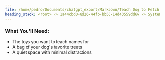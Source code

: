 ```yaml
---
file: /home/pedro/Documents/chatgpt_export/Markdown/Teach Dog to Fetch Toys.md
heading_stack: <root> -> 1a44cbd0-8d26-44fb-bb53-14d43559dd66 -> System -> 87f5ef7a-78c0-4353-8196-cd12c4835275 -> System -> aaa2e89e-6d1e-4d01-b369-c82456f9d5c6 -> User -> 21867efe-1037-4c2e-bef2-b1381b57d3b6 -> Assistant -> What You'll Need:
---
```

### What You'll Need:
- The toys you want to teach names for
- A bag of your dog's favorite treats
- A quiet space with minimal distractions

